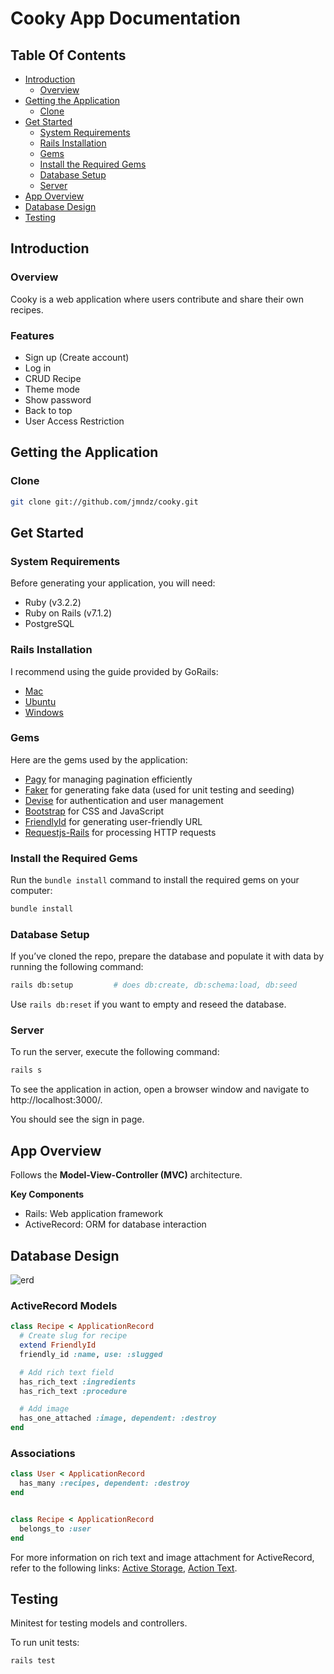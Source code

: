 # Cooky App Documentation

## Table Of Contents
<!--ts-->
* [Introduction](#introduction)
  * [Overview](#overview)
* [Getting the Application](#getting-the-application)
  * [Clone](#clone)
* [Get Started](#get-started)
  * [System Requirements](#system-requirements)
  * [Rails Installation](#rails-installation)
  * [Gems](#gems)
  * [Install the Required Gems](#install-the-required-gems)
  * [Database Setup](#database-setup)
  * [Server](#server)
* [App Overview](#app-overview)
* [Database Design](#database-design)
* [Testing](#testing)
<!--te-->

## **Introduction**
### **Overview**
Cooky is a web application where users contribute and share their own recipes.

### Features
- Sign up (Create account)
- Log in
- CRUD Recipe
- Theme mode
- Show password
- Back to top
- User Access Restriction

## **Getting the Application**
### **Clone**
```bash
git clone git://github.com/jmndz/cooky.git
```

## **Get Started**
### **System Requirements**
Before generating your application, you will need:
- Ruby (v3.2.2)
- Ruby on Rails (v7.1.2)
- PostgreSQL

### **Rails Installation**
I recommend using the guide provided by GoRails:
- [Mac](https://gorails.com/setup/macos/13-ventura)
- [Ubuntu](https://gorails.com/setup/ubuntu/22.04)
- [Windows](https://gorails.com/setup/windows/10)

### **Gems**
Here are the gems used by the application:
- [Pagy](https://github.com/ddnexus/pagy#pagy) for managing pagination efficiently
- [Faker](https://github.com/faker-ruby/faker#faker) for generating fake data (used for unit testing and seeding)
- [Devise](http://github.com/plataformatec/devise) for authentication and user management
- [Bootstrap](https://github.com/twbs/bootstrap-rubygem#bootstrap-ruby-gem--) for CSS and JavaScript
- [FriendlyId](https://github.com/norman/friendly_id#friendlyid) for generating user-friendly URL
- [Requestjs-Rails](https://github.com/rails/requestjs-rails#requestjs-for-rails) for processing HTTP requests

### **Install the Required Gems**
Run the `bundle install` command to install the required gems on your computer:
```bash
bundle install
```

### Database Setup
If you’ve cloned the repo, prepare the database and populate it with data by running the following command:
```bash
rails db:setup         # does db:create, db:schema:load, db:seed
```
Use `rails db:reset` if you want to empty and reseed the database.

### Server
To run the server, execute the following command:
```bash
rails s
```
To see the application in action, open a browser window and navigate to http://localhost:3000/.

You should see the sign in page.

## App Overview
Follows the **Model-View-Controller (MVC)** architecture.

**Key Components**
- Rails: Web application framework
- ActiveRecord: ORM for database interaction

## Database Design
![erd](https://github.com/jmndz/cooky/assets/72738882/fa610607-ca97-45dc-9443-58cda6fc2377)

### ActiveRecord Models
```rb
class Recipe < ApplicationRecord
  # Create slug for recipe
  extend FriendlyId
  friendly_id :name, use: :slugged

  # Add rich text field
  has_rich_text :ingredients
  has_rich_text :procedure

  # Add image
  has_one_attached :image, dependent: :destroy
end

```

### Associations
```rb
class User < ApplicationRecord
  has_many :recipes, dependent: :destroy
end


class Recipe < ApplicationRecord
  belongs_to :user
end
```

For more information on rich text and image attachment for ActiveRecord, refer to the following links: [Active Storage](https://edgeguides.rubyonrails.org/active_storage_overview.html), [Action Text](https://guides.rubyonrails.org/action_text_overview.html).

## Testing
Minitest for testing models and controllers.

To run unit tests:
```bash
rails test
```
